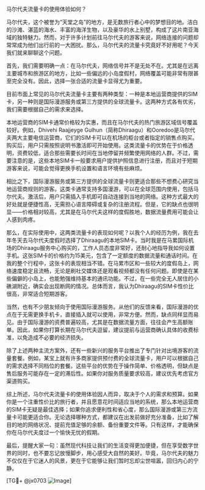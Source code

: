 马尔代夫流量卡的使用体验如何？

马尔代夫，这个被誉为“天堂之岛”的地方，是无数旅行者心中的梦想目的地。洁白的沙滩、湛蓝的海水、丰富的海洋生物，以及豪华的水上别墅，构成了这片南亚海域的独特魅力。然而，对于许多计划前往马尔代夫的游客来说，网络连接的问题却常常成为他们出行前的一大困扰。那么，马尔代夫的流量卡究竟好不好用呢？今天我们就来聊聊这个问题。

首先，我们需要明确一点：在马尔代夫，网络信号并不是无处不在。尤其是在远离主要城市和旅游区的地方，比如一些偏远的小岛度假村，网络覆盖可能非常有限甚至完全没有。因此，选择一张合适的流量卡显得尤为重要。

目前市面上常见的马尔代夫流量卡主要有两种类型：一种是本地运营商提供的SIM卡，另一种则是国际漫游服务或第三方提供的全球流量卡。这两种方式各有优劣，我们需要根据自己的需求来选择。

本地运营商的SIM卡通常价格较为实惠，而且在马尔代夫的热门旅游区域信号覆盖较好。例如，Dhivehi Raajjeyge Gulhun（简称Dhiraagu）和Ooredoo是马尔代夫两大主要电信运营商，它们的SIM卡可以在机场的柜台或者指定的销售点购买。购买后，用户只需按照说明书激活即可开始使用。这类流量卡的优势在于价格透明，资费较低，适合那些需要长时间在当地停留并频繁使用网络的人群。不过，需要注意的是，这些本地SIM卡一般要求用户提供护照信息进行注册，而且对于短期游客来说，可能会觉得更换手机设置和语言环境有些麻烦。

相比之下，国际漫游服务或第三方提供的全球流量卡则更适合那些不想费心研究当地运营商规则的游客。这类卡通常支持多国漫游，可以在全球范围内使用，包括马尔代夫。激活后，用户只需插入手机即可自动连接到当地的网络。这种方式最大的好处就是便捷性高，无需担心语言障碍或复杂的注册流程。但是，它的缺点也很明显——价格相对较高，尤其是在马尔代夫这样的度假胜地，数据流量费用可能会让人感到肉疼。

那么，在实际使用中，这两类流量卡的表现如何呢？以我个人的经历为例，我在去年冬天去马尔代夫度假时选择了Dhiraagu的本地SIM卡。当时我是在马累国际机场的Dhiraagu服务中心购买的，工作人员态度非常好，还耐心地指导我如何设置手机。这张SIM卡的价格约为15美元，包含了一定额度的数据流量和通话时间。在我的整个行程中，这张卡的表现相当不错。在马累市区和一些较大的度假岛上，网络速度稳定且流畅，无论是刷社交媒体还是观看视频都没有任何问题。即使是在某些偏僻的小岛上，也能勉强维持基本的通讯功能。不过，在一些完全无人居住的小礁湖附近，确实会出现断网的情况。总体而言，我认为Dhiraagu的SIM卡性价比很高，非常适合短期游客。

当然，也有不少朋友倾向于使用国际漫游服务。从他们的反馈来看，国际漫游的优点在于无需更换手机卡，直接插入就可以使用，非常方便。然而，缺点同样显而易见。由于国际漫游的资费普遍较高，尤其是在数据流量方面，往往会产生高额账单。因此，如果你打算长期在马尔代夫逗留，建议提前与运营商确认具体的收费标准，以免造成不必要的经济损失。

除了上述两种主流方案外，还有一些新兴的服务平台推出了专门针对出境游客的流量套餐。例如，某宝上就有许多商家提供预付费的全球流量卡，用户可以根据自己的需求选择不同档位的套餐。这些平台的优势在于操作简单、价格透明，但缺点是售后服务可能存在一定的滞后性。如果你对服务质量要求较高，建议优先考虑官方渠道购买。

综上所述，马尔代夫流量卡的使用体验因人而异，取决于个人的需求和预算。如果你是一个注重性价比的旅行者，并且愿意花时间适应当地的系统，那么本地运营商的SIM卡无疑是最佳选择；如果你追求便利性和省心度，那么国际漫游或第三方流量卡可能更适合你。无论选择哪种方式，都建议在出发前做好充分准备，比如了解目的地的网络状况、提前充值足够的余额、备份重要文件等。只有这样，才能确保你在马尔代夫度过一个愉快无忧的假期。

最后，提醒大家一句：虽然现代科技让我们的生活变得更加便捷，但在享受数字世界的同时，也不要忘记放慢脚步，用心感受大自然的美好。毕竟，马尔代夫的魅力不仅仅在于它迷人的风景，更在于它能够让我们暂时忘却尘世喧嚣，回归内心的宁静。

[TG💪+ @jx0703 ![Image](https://github.com/user-attachments/assets/dbca1d08-cadb-493c-b0ec-ad6f7a83f270)]